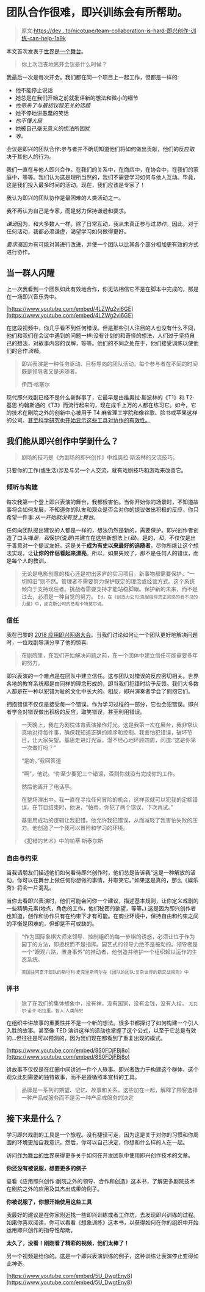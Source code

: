 # 团队合作很难，即兴训练会有所帮助。

> 原文:[https://dev . to/nicotupe/team-collaboration-is-hard-即兴创作-训练-can-help-1a9k](https://dev.to/nicotupe/team-collaboration-is-hard-improvisation-training-can-help-1a9k)

本文首次发表于[世界是一个舞台](http://theworldasastage.com/team-collaboration-is-hard-improvisation-training-can-help/)。

> 你上次沮丧地离开会议是什么时候？

我最后一次是每次开会。我们都在同一个项目上一起工作，但都是一样的:

*   他不能停止说话
*   她总是在我们开始之前就批评新的想法和微小的细节
*   *他带来了与最初议程无关的话题*
*   她不停地讲愚蠢的笑话
*   *他不懂大局*
*   她被自己毫无意义的想法所困扰
*   *等。*

会议是即兴的团队合作:参与者并不确切知道他们将如何做出贡献，他们的反应取决于其他人的行为。

我们一直在与他人即兴合作。在我们的关系中，在商店中，在协会中，在我们的家庭中，等等。我们认为这是理所当然的，我们不需要学习如何与他人互动。毕竟，这是我们投入最多时间的活动。现在，我们应该是专家了！

我认为即兴的团队协作是最困难的人类活动之一。

我不再认为自己是专家，而是努力保持谦逊和要求。

*谦逊*因为，和大多数人一样，除了日常互动，我从未真正参与过*协作*。因此，对于任何活动，我都必须谦虚，渴望学习如何做得更好。

*要求高*因为有可能对其进行改进，并使一个团队以比其各个部分相加更有效的方式进行协作。

## [](#when-a-group-shines)当一群人闪耀

上一次我看到一个团队如此有效地合作，你无法相信它不是在脚本中完成的，那是在一场即兴音乐秀中。

[https://www.youtube.com/embed/4LZWg2vi6GE](https://www.youtube.com/embed/4LZWg2vi6GE)

在这段视频中，你几乎看不到任何错误。但是那些引人注目的人也没有什么不同，他们和我们在会议中遇到的问题一样:没有计划的和奇怪的想法，人们过于坚持自己的想法，对故事内容的误解，等等。他们的不同之处在于，他们接受训练以使他们的合作*流畅*。

> 即兴表演是一种任务驱动、目标导向的团队活动，每个参与者在不同的时间既是领导者又是追随者。
> 
> 伊西·格塞尔

现代即兴戏剧已经不是什么新鲜事了，它最早是由维奥拉·斯波林的《T1》和 T2·基思·约翰斯通的《T3》而流行起来的，现在成千上万的人都在练习它。如今，它的技术在剧院之外的创新中心被用于 T4 麻省理工学院和像谷歌、脸书或苹果这样的公司。[甚至科学研究也开始显示这些工具对协作的有效性。](https://scholar.google.fr/scholar?hl=fr&as_sdt=0%2C5&q=theater+improvisation&btnG=)

## [](#what-can-we-learn-from-improvisation)我们能从即兴创作中学到什么？

> 剧场的技巧是《为剧场的即兴创作》中维奥拉·斯波林的交流技巧。

只要你的工作(或生活)涉及与另一个人交流，就有戏剧技巧和游戏来改善它。

### [](#listening-and-building)倾听与构建

每次我第一个登上即兴表演的舞台，我都很害怕。当你开始你的场景时，不知道故事将会如何发展，不知道你的队友和观众是否会对你的提议做出积极的反应，你只希望一件事:*从一开始就没有登上舞台*。

任何向团队提出建议的人都是一样的，想法仍然是新的，需要保护。即兴创作者创造了口头禅*是，和*保护(说*是*)并建立在这些新想法上(*和*)。是的，*和*，不仅仅是出于善意对一个提议友好。这是关于**成为有史以来最好的追随者**，尽你所能让这个想法实现，让**让你的伴侣看起来漂亮**。所以，如果失败了，那不是任何人的错误，而是每个人的教训。

> 无论是电影创意的核心还是初出茅庐的实习项目，新事物都需要保护。“一切照旧”则不然。管理者不需要努力保护既定的理念或经营方式。这个系统倾向于支持现任者。挑战者需要支持才能站稳脚跟。保护新的未来，而不是过去，必须是一种自觉的努力。
> <small>Ed。在《创造力公司:克服阻碍真正灵感的看不见的力量》中，皮克斯公司的总裁卡特莫尔说。</small>

### [](#trust)信任

我在巴黎的 [2018 应用即兴网络大会](http://appliedimprovisation.network/events/2018-paris/)。当我们讨论如何让一个团队更好地解决问题时，一位戏剧导演分享了他的惊喜:

> 在剧院里，在我们开始解决问题之前，在一个团体中建立信任可能需要多年的努力。

即兴表演的一个难点是在团队中建立信任。这与团队对错误的反应密切相关。世界各地的教育系统都是由同样的理念形成的，即当我们犯错时给予反馈。我们大多数人都是在一种以犯错为耻的文化中长大的。相反，即兴演奏者学会了拥抱它们。

拥抱错误不仅仅是接受每一个错误。作为学习过程的一部分，它也会犯错误。即兴者学会对错误做出积极的反应，取笑错误，甚至利用错误。

> 一天晚上，我在为剧院体育表演操作灯光。这是我第一次在展台，我非常认真地对待每件事，确保我知道正确的顺序和控制。我害怕犯错误，破坏节目，让大家失望。基思走进灯光室，漫不经心地环顾四周，问道:“这是你第一次做灯吗？”
> 
> “是的。”我回答道
> 
> “啊”，他说。“你至少要犯三个错误，否则你就没有完成你的工作。
> 
> 然后他离开了电话亭。
> 
> 在整场演出中，我一直在寻找任何冒险的机会，这样我就可以犯我的定额错误。在节目结束时，他说，“帕蒂，你犯了两个错误，下次再试。”
> 
> 基思用成功的逻辑让我犯错。他允许我犯错误，从而减轻了我害怕失败的压力。他创造了一个我可以冒险和学习的环境。
> 
> 《犯错的艺术》中的帕蒂·斯泰尔斯

### [](#freedom-and-constraints)自由与约束

当我请朋友们描述他们如何看待即兴创作时，他们总是告诉我“这是一种解放的活动，你可以在舞台上做任何你想做的事情，并取笑它。”如果这是真的，那么《娱乐秀》将会一片混乱。

当你去看即兴表演时，他们可能会问你一个建议，描述基本规则，让你定义戏剧的一些精确元素(地点，角色的工作，他们秘密的欲望，等等。).这是因为即兴创作者也知道，创作和协作只有在约束下才有可能。在商业环境中，保持自由和约束之间的平衡是困难的，但却是不可或缺的。

> “作为国际象棋大师来领导、控制组织的每一步棋的诱惑，必须让位于作为园丁的方法，即授权而不是指挥。园艺式的领导力绝不是被动的。领导者是一个“眼观六路，置身事外”的推动者，他创造并维护一个组织赖以运作的生态系统。
> 
> <small>美国驻阿富汗部队的斯坦利·麦克里斯特尔在《团队的团队:复杂世界的新交战规则》中</small>

### [](#storytelling)评书

> 除了在我们的集体想象中，没有神，没有国家，没有金钱，没有人权。
> <small>尤瓦尔·诺亚·哈拉里，智人:人类简史</small>

在组织中讲故事的重要性并不是一个新的想法。很多书都探讨了如何构建一个引人入胜的故事。甚至像 TED 演讲这样的活动也掌握了这个公式，以至于它总是有效的...但往往是可以预测的，因为我们现在都看到了重复出现的模式。

[https://www.youtube.com/embed/8S0FDjFBj8o](https://www.youtube.com/embed/8S0FDjFBj8o)

讲故事不仅仅是在红圈中间讲述一件个人轶事。即兴者致力于构建这个群体、这个观众此刻需要的独特故事，而不是遵循照本宣科的工具。

> 品牌是一系列的期望、记忆、故事和关系，这些加在一起，解释了顾客选择一种产品或服务而不是另一种产品或服务的决定

## [](#what-comes-next)接下来是什么？

学习即兴戏剧的工具是一个旅程。没有捷径可走，因为这是关于对你的习惯和你周围的环境更加自我意识。然后，你可以自己决定，你想和什么样的人在一起。

访问[作为舞台的世界](http://theworldasastage.com/)获得更多关于如何在开发团队中使用即兴创作技术的文章。

**你还没有被说服，想要更多的例子**

查看《应用即兴创作:剧院之外的领导、合作和创造》这本书，了解更多剧院技术在剧院之外的应用及其杰出成果的例子。

**你被说服了，你想开始使用这些工具**

我最好的建议是在你家附近找一些即兴训练或者工作坊，去发现即兴训练的过程。如果你喜欢阅读，你可以看看《想象训练》这本书，以获得如何在你的组织中开始运用即兴创作的指导性帮助。

**太久了，没看！刚刚看了精彩的视频，他们太棒了！**

另一个视频是给你的。这是一个即兴表演训练的例子，这种训练让表演停止变得如此神奇。

[https://www.youtube.com/embed/5U_DwgtEny8](https://www.youtube.com/embed/5U_DwgtEny8)